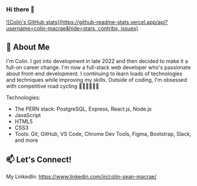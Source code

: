 ### Hi there 👋

[![Colin's GitHub stats](https://github-readme-stats.vercel.app/api?username=colin-macrae&hide=stars, contribs, issues)](https://github.com/colin-macrae/github-readme-stats)


## 💬 About Me
I'm Colin.  I got into development in late 2022 and then decided to make it a full-on career change.  I'm now a full-stack web developer who's passionate about front-end development.  I continuing to learn loads of technologies and techniques while improving my skills.  Outside of coding, I'm obsessed with competitive road cycling 🚴🏻‍♂️🚴🏻‍♀️

Technologies: 
- The PERN stack:  PostgreSQL, Express, React.js, Node.js
- JavaScript
- HTML5
- CSS3
- Tools: Git, GitHub, VS Code, Chrome Dev Tools, Figma, Bootstrap, Slack, and more

<!-- 🌱 I’m currently learning: MongoDB, Typescript (learning soon) -->

## 📫 Let's Connect!
My LinkedIn: https://www.linkedin.com/in/colin-sean-macrae/


<!--
**colin-macrae/colin-macrae** is a ✨ _special_ ✨ repository because its `README.md` (this file) appears on your GitHub profile.

Here are some ideas to get you started:

- 🔭 I’m currently working on ...
- 🌱 I’m currently learning ...
- 👯 I’m looking to collaborate on ...
- 🤔 I’m looking for help with ...
- 💬 Ask me about ...
- 📫 How to reach me: ...
- ⚡ Fun fact: ...
-->
